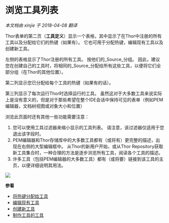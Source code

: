 浏览工具列表
===
_本文档由 xinjie 于 2018-04-08 翻译_

Thor表单的第二页（**工具定义**）显示一个表格，其中显示了在Thor中注册的所有工具以及分配给它们的热键（如果有）。 它也可用于分配热键，编辑现有工具以及创建新工具。

左侧的表格显示了Thor注册的所有工具。 按他们的_Source_分组。 因此，建议您在创建自己的工具时，将相同的_Source_分配给所有这些工具，以便将它们全部分组（在Thor的其他位置）。

第二列显示您已分配给每个工具的热键（如果有的话）。

第三列显示了每次运行Thor时选择运行的工具。 虽然这对于大多数工具来说实际上是没有意义的，但是对于那些希望在整个IDE会话中保持可见的表单（例如PEM编辑器，文档树视图或对象大小和位置）

浏览此页面时还有其他一些功能需要注意：

1. 您可以使用工具过滤器来缩小显示的工具列表。 请注意，该过滤器仅适用于您退出该字段时。
1. PEM编辑器和Thor存储库中的大多数工具都有（或将有）更完整的描述，出现在右侧的大型编辑框中。 从Thor的新用户开始，或从Thor Repository获取新工具集合时，一种合理的方法是逐步浏览所有工具，阅读各个工具的描述。
1. 许多工具（包括PEM编辑器的大多数工具）都有（或将要）链接到该工具的主页，以便详细说明其用法。

![](Images/Thor_Browsing_Tool_Definitions_1.png)

**参看**
* [将热键分配给工具](Thor_assign_tool_hot_keys.md)
* [编辑现有工具](Thor_editing_existing_tools.md)
* [创建新工具](Thor_creating_new_tools.md)
* [制作工具的工具](Thor_tools_making_tools.md)
